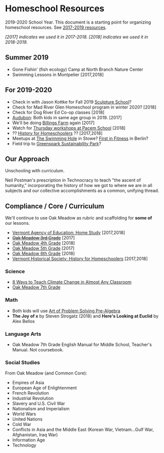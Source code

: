 # Homeschool Resources

2019-2020 School Year. This document is a starting point for organizing homeschool resources. See [2017-2019 resources](https://github.com/newlyceum/curriculum/blob/master/2018.md).

*[2017] indicates we used it in 2017-2018. [2018] indicates we used it in 2018-2019.*

## Summer 2019

* Gone Fishin' (fish ecology) Camp at North Branch Nature Center
* Swimming Lessons in Montpelier [2017,2018]

## For 2019-2020

* Check in with Jason Kottke for Fall 2019 [Sculpture School](https://sculptureschoolvt.squarespace.com/sculpture-homeschool-spring-2019)?
* Check for Mad River Glen Homeschool program in winter 2020? [2018]
* Check for Dog River Ed Co-op classes [2018]
* [Audubon](http://vt.audubon.org/programs/homeschool-programs): Both kids in same age group in 2019. [2017]
* We'll be doing [Billings Farm](https://billingsfarm.org/education/homeschooler-days/) again [2017]
* Watch for [Thursday workshops at Pacem School](http://pacemschool.org/beyond-academics/thursday-workshops/) [2018]
* ?? [History for Homeschoolers](http://vermonthistory.org/educate/homeschool) ?? [2017,2018]
* Meetups at [The Swimming Hole](https://theswimmingholestowe.com/) in Stowe? [First in Fitness](http://www.firstinfitness.com/pool-schedule) in Berlin?
* Field trip to [Greenspark Sustainability Park](http://greensparkvt.com/)?

## Our Approach

Unschooling with curriculum.

Neil Postman's prescription in Technocracy to teach "the ascent of humanity," incorporating the history of how we got to where we are in all subjects and our collective accomplishments as a common, unifying thread.

## Compliance / Core / Curriculum

We'll continue to use Oak Meadow as rubric and scaffolding for **some of** our lessons.

* [Vermont Agency of Education: Home Study](http://education.vermont.gov/vermont-schools/school-operations/home-study) [2017,2018]
* ~~[Oak Meadow 3rd Grade](http://www.oakmeadowbookstore.com/Third-Grade-c149/)~~ [2017]
* [Oak Meadow 4th Grade](http://www.oakmeadowbookstore.com/Fourth-Grade-c150/) [2018]
* [Oak Meadow 5th Grade](http://www.oakmeadowbookstore.com/Fifth-Grade-c151/) [2017]
* [Oak Meadow 6th Grade](http://www.oakmeadowbookstore.com/Sixth-Grade-c152/) [2018]
* [Vermont Historical Society: History for Homeschoolers](http://vermonthistory.org/educate/homeschool) [2017,2018]

### Science

* [8 Ways to Teach Climate Change in Almost Any Classroom](https://www.npr.org/2019/04/25/716359470/eight-ways-to-teach-climate-change-in-almost-any-classroom)
* [Oak Meadow 7th Grade](https://www.oakmeadowbookstore.com/Curriculum/Seventh-Grade/Grade-7-Science-Coursebook-p3491.html)

### Math

* Both kids will use [Art of Problem Solving Pre-Algebra](https://artofproblemsolving.com/store/item/prealgebra)
* **The Joy of x** by Steven Strogatz (2018) and **Here's Looking at Euclid** by Alex Bellos

### Language Arts

* Oak Meadow 7th Grade English Manual for Middle School, Teacher's Manual. Not coursebook.

### Social Studies

From Oak Meadow (and Common Core):

* Empires of Asia
* European Age of Enlightenment
* French Revolution
* Industrial Revolution
* Slavery and U.S. Civil War
* Nationalism and Imperialism
* World Wars
* United Nations
* Cold War
* Conflicts in Asia and the Middle East (Korean War, Vietnam...Gulf War, Afghanistan, Iraq War)
* Information Age
* Technology
